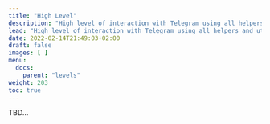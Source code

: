 ```yaml
---
title: "High Level"
description: "High level of interaction with Telegram using all helpers and utilities."
lead: "High level of interaction with Telegram using all helpers and utilities."
date: 2022-02-14T21:49:03+02:00
draft: false
images: [ ]
menu:
  docs:
    parent: "levels"
weight: 203
toc: true
---
```


TBD...

